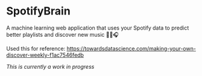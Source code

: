 # SpotifyBrain
A machine learning web application that uses your Spotify data to predict better playlists and discover new music 🎼🎤🎧

Used this for reference: https://towardsdatascience.com/making-your-own-discover-weekly-f1ac7546fedb

*This is currently a work in progress*
